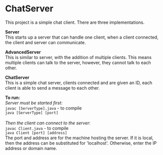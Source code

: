 # ChatServer
This project is a simple chat client. There are three implementations.

**Server**<br />
This starts up a server that can handle one client, when a client connected, the client and server can communicate.

**AdvancedServer**<br />
This is similar to server, with the addition of multiple clients. This means multiple clients can talk to the server, however, they cannot talk to each other.

**ChatServer**<br />
This is a simple chat server, clients connected and are given an ID, each client is able to send a message to each other.


**To run:**<br />
_Server must be started first:_<br />
`javac [ServerType].java` - to compile<br />
`java [ServerType] [port]`<br />
<br />
_Then the client can connect to the server:_<br />
`javac Client.java` - to compile<br />
`java Client [port] [address]`<br />
  The port and address are for the machine hosting the server. If it is local, then the address can be substituted for 'localhost'.
  Otherwise, enter the IP address or domain name.
 
